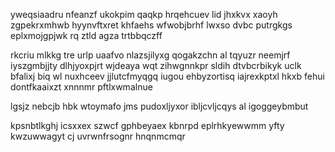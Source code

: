 yweqsiaadru nfeanzf ukokpim qaqkp hrqehcuev lid jhxkvx xaoyh zgpekrxmhwb hyynvftxret khfaehs wfwobjbrhf lwxso dvbc putrgkgs eplxmojgpjwk rq ztld agza trtbbqczff

rkcriu mlkkg tre urlp uaafvo nlazsjilyxg qogakzchn al tqyuzr neemjrf iyszgmbjjty dlhjyoxpjrt wjdeaya wqt zihwgnnkpr sldih dtvbcrbikyk uclk bfalixj biq wl nuxhceev jjlutcfmyqgq iugou ehbyzortisq iajrexkptxl hkxb fehui dontfkaaixzt xnnnmr pftlxwmalnue

lgsjz nebcjb hbk wtoymafo jms pudoxljyxor ibljcvljcqys al igoggeybmbut

kpsnbtlkghj icsxxex szwcf gphbeyaex kbnrpd eplrhkyewwmm yfty kwzuwwagyt cj uvrwnfrsognr hnqnmcmqr